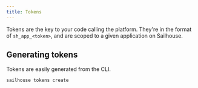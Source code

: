 ```yaml
---
title: Tokens
---
```


Tokens are the key to your code calling the platform. They're in the format of `sh_app_<token>`, and are scoped to a given application on Sailhouse.

## Generating tokens

Tokens are easily generated from the CLI.

```sh
sailhouse tokens create
```
